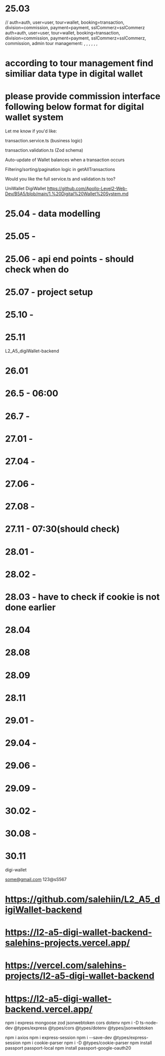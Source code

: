 

# 25.03

// auth=auth, user=user, tour=wallet, booking=transaction, division=commission, payment=payment, sslCommerz=sslCommerz
auth=auth, user=user, tour=wallet, booking=transaction, division=commission, payment=payment, sslCommerz=sslCommerz, commission, admin
tour management: , , , , , , 

# according to tour management find similiar data type in digital wallet

# please provide commission interface following below format for digital wallet system

Let me know if you'd like:

transaction.service.ts (business logic)

transaction.validation.ts (Zod schema)

Auto-update of Wallet balances when a transaction occurs

Filtering/sorting/pagination logic in getAllTransactions

Would you like the full service.ts and validation.ts too?

UniWallet
DigiWallet
https://github.com/Apollo-Level2-Web-Dev/B5A5/blob/main/1.%20Digital%20Wallet%20System.md

# 25.04 - data modelling
# 25.05 - 
# 25.06 - api end points - should check when do
# 25.07 - project setup
# 25.10 -
# 25.11

L2_A5_digiWallet-backend

# 26.01
# 26.5 - 06:00
# 26.7 -

# 27.01 -
# 27.04 -
# 27.06 - 
# 27.08 - 
# 27.11 - 07:30(should check)

# 28.01 -
# 28.02 - 
# 28.03 - have to check if cookie is not done earlier 
# 28.04
# 28.08
# 28.09
# 28.11 

# 29.01 - 
# 29.04 -
# 29.06 -
# 29.09 -

# 30.02 -
# 30.08 -
# 30.11




digi-wallet

some@gmail.com
123@sS567


# https://github.com/salehiin/L2_A5_digiWallet-backend

# https://l2-a5-digi-wallet-backend-salehins-projects.vercel.app/
# https://vercel.com/salehins-projects/l2-a5-digi-wallet-backend
# https://l2-a5-digi-wallet-backend.vercel.app/


npm i express mongoose zod jsonwebtoken cors dotenv
npm i -D ts-node-dev @types/express @types/cors @types/dotenv @types/jsonwebtoken

npm i axios
npm i express-session
npm i --save-dev @types/express-session
npm i cookie-parser
npm i -D @types/cookie-parser
npm install passport passport-local
npm install passport-google-oauth20